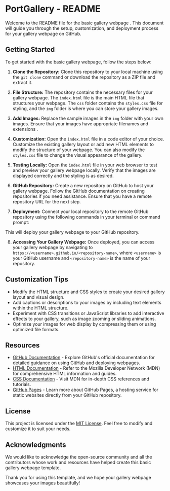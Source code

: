 # PortGallery - README

Welcome to the README file for the basic gallery webpage . This document will guide you through the setup, customization, and deployment process for your gallery webpage on GitHub.

## Getting Started

To get started with the basic gallery webpage, follow the steps below:

1. **Clone the Repository:** Clone this repository to your local machine using the `git clone` command or download the repository as a ZIP file and extract it.

2. **File Structure:** The repository contains the necessary files for your gallery webpage. The `index.html` file is the main HTML file that structures your webpage. The `css` folder contains the `styles.css` file for styling, and the `img` folder is where you can store your gallery images.

3. **Add Images:** Replace the sample images in the `img` folder with your own images. Ensure that your images have appropriate filenames and extensions .

4. **Customization:** Open the `index.html` file in a code editor of your choice. Customize the existing gallery layout or add new HTML elements to modify the structure of your webpage. You can also modify the `styles.css` file to change the visual appearance of the gallery.

5. **Testing Locally:** Open the `index.html` file in your web browser to test and preview your gallery webpage locally. Verify that the images are displayed correctly and the styling is as desired.

6. **GitHub Repository:** Create a new repository on GitHub to host your gallery webpage. Follow the GitHub documentation on creating repositories if you need assistance. Ensure that you have a remote repository URL for the next step.

7. **Deployment:** Connect your local repository to the remote GitHub repository using the following commands in your terminal or command prompt:

This will deploy your gallery webpage to your GitHub repository.

8. **Accessing Your Gallery Webpage:** Once deployed, you can access your gallery webpage by navigating to `https://<username>.github.io/<repository-name>`, where `<username>` is your GitHub username and `<repository-name>` is the name of your repository.

## Customization Tips

- Modify the HTML structure and CSS styles to create your desired gallery layout and visual design.
- Add captions or descriptions to your images by including text elements within the HTML structure.
- Experiment with CSS transitions or JavaScript libraries to add interactive effects to your gallery, such as image zooming or sliding animations.
- Optimize your images for web display by compressing them or using optimized file formats.

## Resources

- [GitHub Documentation](https://docs.github.com) - Explore GitHub's official documentation for detailed guidance on using GitHub and deploying webpages.
- [HTML Documentation](https://developer.mozilla.org/en-US/docs/Web/HTML) - Refer to the Mozilla Developer Network (MDN) for comprehensive HTML information and guides.
- [CSS Documentation](https://developer.mozilla.org/en-US/docs/Web/CSS) - Visit MDN for in-depth CSS references and tutorials.
- [GitHub Pages](https://pages.github.com) - Learn more about GitHub Pages, a hosting service for static websites directly from your GitHub repository.

## License

This project is licensed under the [MIT License](LICENSE). Feel free to modify and customize it to suit your needs.

## Acknowledgments

We would like to acknowledge the open-source community and all the contributors whose work and resources have helped create this basic gallery webpage template.

Thank you for using this template, and we hope your gallery webpage showcases your images beautifully!
